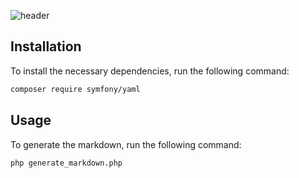 ![header](https://capsule-render.vercel.app/api?text=YAML_TO_MARKDOWN&type=venom)

## Installation

To install the necessary dependencies, run the following command:

```bash
composer require symfony/yaml
```

## Usage

To generate the markdown, run the following command:

```bash
php generate_markdown.php
```